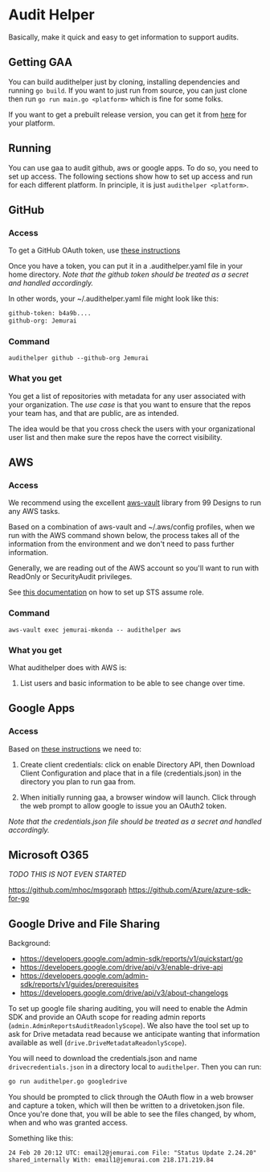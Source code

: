 # Audit Helper

Basically, make it quick and easy to get information to support audits.

## Getting GAA

You can build audithelper just by cloning, installing dependencies and running `go build`.  If you want to just run from source, you can just clone then run `go run main.go <platform>` which is fine for some folks.

If you want to get a prebuilt release version, you can get it from [here](https://github.com/Jemurai/audithelper/releases) for your platform.

## Running

You can use gaa to audit github, aws or google apps.  To do so, you
need to set up access.  The following sections show how to set up access and run for each different platform.  In principle, it is just `audithelper <platform>`.

## GitHub

### Access

To get a GitHub OAuth token, use [these instructions](
https://help.github.com/en/articles/creating-a-personal-access-token-for-the-command-line)

Once you have a token, you can put it in a .audithelper.yaml file in your home directory.  _Note that the github token should be treated as a secret and handled accordingly._

In other words, your ~/.audithelper.yaml file might look like this:

```sh
github-token: b4a9b....
github-org: Jemurai
```

### Command

`audithelper github --github-org Jemurai`

### What you get

You get a list of repositories with metadata for any user associated with your organization.  The _use case_ is that you want to ensure that the repos your team has, and that are public, are as intended.

The idea would be that you cross check the users with your organizational user list and then make sure the repos have the correct visibility.

## AWS

### Access

We recommend using the excellent [aws-vault](https://github.com/99designs/aws-vault) library from 99 Designs to run any AWS tasks.

Based on a combination of aws-vault and ~/.aws/config profiles, when we run with the AWS command shown below, the process takes all of the information from the environment and we don't need to pass further information.

Generally, we are reading out of the AWS account so you'll want to run with ReadOnly or SecurityAudit privileges.

See [this documentation](https://docs.aws.amazon.com/cli/latest/userguide/cli-configure-role.html) on how to set up STS assume role.

### Command

`aws-vault exec jemurai-mkonda -- audithelper aws`

### What you get

What audithelper does with AWS is:

1. List users and basic information to be able to see change over time.

## Google Apps

### Access

Based on [these instructions](https://developers.google.com/admin-sdk/directory/v1/quickstart/go) we need to:

1. Create client credentials:  click on enable Directory API, then Download Client Configuration and place that in a file (credentials.json) in the directory you plan to run gaa from.

2. When initially running gaa, a browser window will launch.  Click through the web prompt to allow google to issue you an OAuth2 token.

_Note that the credentials.json file should be treated as a secret and handled accordingly._

## Microsoft O365

_TODO THIS IS NOT EVEN STARTED_

https://github.com/mhoc/msgoraph
https://github.com/Azure/azure-sdk-for-go

## Google Drive and File Sharing

Background:

- https://developers.google.com/admin-sdk/reports/v1/quickstart/go
- https://developers.google.com/drive/api/v3/enable-drive-api
- https://developers.google.com/admin-sdk/reports/v1/guides/prerequisites
- https://developers.google.com/drive/api/v3/about-changelogs

To set up google file sharing auditing, you will need to enable the Admin SDK and provide an OAuth scope for reading admin reports (`admin.AdminReportsAuditReadonlyScope`).  We also have the tool set up to ask for Drive metadata read because we anticipate wanting that information available as well (`drive.DriveMetadataReadonlyScope`).

You will need to download the credentials.json and name `drivecredentials.json` in a directory local to `audithelper`.  Then you can run:

```sh
go run audithelper.go googledrive
```

You should be prompted to click through the OAuth flow in a web browser and capture a token, which will then be written to a drivetoken.json file.  Once you're done that, you will be able to see the files changed, by whom, when and who was granted access.

Something like this:  

```text
24 Feb 20 20:12 UTC: email2@jemurai.com File: "Status Update 2.24.20" shared_internally With: email1@jemurai.com 218.171.219.84
```
